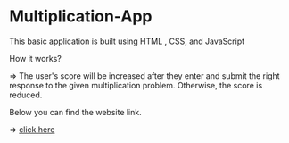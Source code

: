 # Multiplication-App
This basic application is built using HTML , CSS, and JavaScript

How it works?

=> The user's score will be increased after they enter and submit the right response to the given multiplication problem. Otherwise, the score is reduced.

Below you can find the website link.

=> [click here](https://multiplicationapp-vl.netlify.app/)

